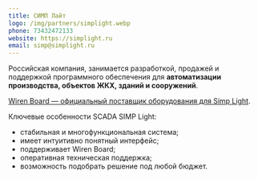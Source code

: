 ```yaml
---
title: СИМП Лайт
logo: /img/partners/simplight.webp
phone: 73432472133
website: https://simplight.ru
email: simp@simplight.ru
---
```


Российская компания, занимается разработкой, продажей и поддержкой программного обеспечения для **автоматизации производства, объектов ЖКХ, зданий и сооружений**.

[Wiren Board — официальный поставщик оборудования для Simp Light](https://simplight.ru/our-partners/).


Ключевые особенности SCADA SIMP Light:
* стабильная и многофункциональная система;
* имеет интуитивно понятный интерфейс;
* поддерживает Wiren Board;
* оперативная техническая поддержка;
* возможность подобрать решение под любой бюджет.
